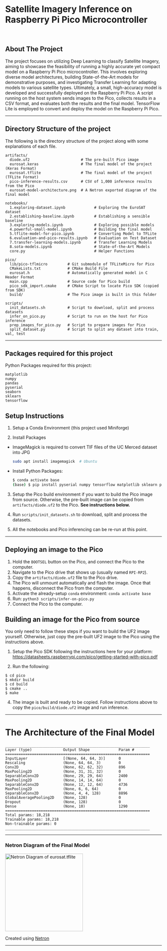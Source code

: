 <h1>
  Satellite Imagery Inference on
  <br>Raspberry Pi Pico Microcontroller
</h1>

<br>

## About The Project

The project focuses on utilizing Deep Learning to classify Satellite Imagery, aiming to showcase the feasibility of running a highly accurate yet compact model on a Raspberry Pi Pico microcontroller. This involves exploring diverse model architectures, building State-of-the-Art models for demonstrative purposes, and investigating Transfer Learning for adapting models to various satellite types. Ultimately, a small, high-accuracy model is developed and successfully deployed on the Raspberry Pi Pico. A script running on the host system sends images to the Pico, collects results in a CSV format, and evaluates both the results and the final model. TensorFlow Lite is employed to convert and deploy the model on the Raspberry Pi Pico.

----

## Directory Structure of the project

The following is the directory structure of the project along with some explanations of each file.

```
artifacts/
  diode.uf2                       # The pre-built Pico image
  eurosat.keras                   # The final model of the project (Keras Format)
  eurosat.tflite                  # The final model of the project (TFLite Format)
  pico-inference-results.csv      # CSV of 1,000 inference results from the Pico
  eurosat-model-architecture.png  # A Netron exported diagram of the final model

notebooks/
  1.exploring-dataset.ipynb             # Exploring the EuroSAT dataset
  2.establishing-baseline.ipynb         # Establishing a sensible baseline
  3.exploring-models.ipynb              # Exploring possible models
  4.powerful-small-model.ipynb          # Building the final model
  5.tflite-model-for-pico.ipynb         # Converting Model to TFLite
  6.evaluation-and-pico-results.ipynb   # Evaluation on Test Dataset
  7.transfer-learning-models.ipynb      # Transfer Learning Models
  8.sota-models.ipynb                   # State-of-the-Art Models
  core.py                               # Helper Functions

pico/
  lib/pico-tflmicro         # Git submodule of TFLiteMicro for Pico
  CMakeLists.txt            # CMake Build File
  eurosat.h                 # Automatically generated model in C Header Format
  main.cpp                  # Source code for Pico build
  pico_sdk_import.cmake     # CMake Script to locate Pico SDK (copied from SDK)
  build/                    # The Pico image is built in this folder

scripts/
  init_datasets.sh          # Script to download, split and process datasets
  infer_on_pico.py          # Script to run on the host for Pico inference
  prep_images_for_pico.py   # Script to prepare images for Pico
  split_dataset.py          # Script to split any dataset into train, val, test
```

----


## Packages required for this project

Python Packages required for this project:
```
matplotlib
numpy
pandas
pyserial
seaborn
sklearn
tensorflow
```

## Setup Instructions

1. Setup a Conda Environment (this project used Miniforge)

2. Install Packages
  * ImageMagick is required to convert TIF files of the UC Merced dataset into JPG
    ```bash
    sudo apt install imagemagick  # Ubuntu
    ```

  * Install Python Packages:
    ```bash
    $ conda activate base
    (base) $ pip install pyserial numpy tensorflow matplotlib sklearn pandas seaborn
    ```

3. Setup the Pico build environment if you want to build the Pico image from source. Otherwise, the pre-built image can be copied from `artifacts/diode.uf2` to the Pico. **See instructions below.**

4. Run `scripts/init_datasets.sh` to download, split and process the datasets.

5. All the notebooks and Pico inferencing can be re-run at this point.


----


## Deploying an image to the Pico

1. Hold the `BOOTSEL` button on the Pico, and connect the Pico to the computer.
2. Navigate to the Pico drive that shows up (usually named `RPI-RP2`).
3. Copy the `artifacts/diode.uf2` file to the Pico drive.
4. The Pico will unmount automatically and flash the image. Once that happens, disconnect the Pico from the computer.
5. Activate the already-setup `conda` environment: `conda activate base`
5. Run: `python3 scripts/infer-on-pico.py`
6. Connect the Pico to the computer.


## Building an image for the Pico from source

You only need to follow these steps if you want to build the UF2 image yourself. Otherwise, just copy the pre-built UF2 image to the Pico using the instructions above.

1. Setup the Pico SDK following the instructions here for your platform:
https://datasheets.raspberrypi.com/pico/getting-started-with-pico.pdf

3. Run the following:

```
$ cd pico
$ mkdir build
$ cd build
$ cmake ..
$ make
```

4. The image is built and ready to be copied. Follow instructions above to copy the `pico/build/diode.uf2` image and run inference.


----


# The Architecture of the Final Model

```
_________________________________________________________________
Layer (type)              Output Shape             Param #
=================================================================
InputLayer                [(None, 64, 64, 3)]      0
Rescaling                 (None, 64, 64, 3)        0
Conv2D                    (None, 62, 62, 32)       896
MaxPooling2D              (None, 31, 31, 32)       0
SeparableConv2D           (None, 29, 29, 64)       2400
MaxPooling2D              (None, 14, 14, 64)       0
SeparableConv2D           (None, 12, 12, 64)       4736
MaxPooling2D              (None, 6, 6, 64)         0
SeparableConv2D           (None, 4, 4, 128)        8896
GlobalAveragePooling2D    (None, 128)              0
Dropout                   (None, 128)              0
Dense                     (None, 10)               1290
=================================================================
Total params: 18,218
Trainable params: 18,218
Non-trainable params: 0
_________________________________________________________________
```

----

### Netron Diagram of the Final Model

<a href="artifacts/eurosat-model-architecture.png">
  <img src="artifacts/eurosat-model-architecture.png?raw=true" width="250" alt="Netron Diagram of eurosat.tflite" />
</a>

Created using [Netron](https://github.com/lutzroeder/Netron)

----
